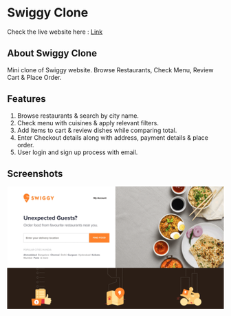 # Swiggy Clone

Check the live website here : [Link](https://swiggy-clone-nine.vercel.app/)

## About Swiggy Clone
Mini clone of Swiggy website. Browse Restaurants, Check Menu, Review Cart & Place Order.

## Features
1. Browse restaurants & search by city name.
2. Check menu with cuisines & apply relevant filters.
3. Add items to cart & review dishes while comparing total.
4. Enter Checkout details along with address, payment details & place order.
5. User login and sign up process with email.

## Screenshots

![](https://raw.githubusercontent.com/vibrantachintya/swiggy-clone/master/images/swiggy-clone.gif)
